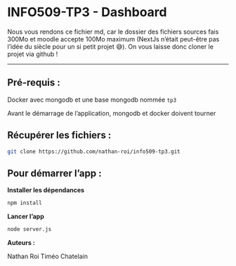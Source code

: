 # INFO509-TP3 - Dashboard

Nous vous rendons ce fichier md, car le dossier des fichiers sources fais 300Mo et moodle accepte 100Mo maximum (NextJs n’était peut-être pas l’idée du siècle pour un si petit projet 😅). On vous laisse donc cloner le projet via github !

---

## Pré-requis :

Docker avec mongodb et une base mongodb nommée `tp3`

Avant le démarrage de l’application, mongodb et docker doivent tourner

## Récupérer les fichiers :

```bash
git clone https://github.com/nathan-roi/info509-tp3.git
```

## Pour démarrer l’app :

**Installer les dépendances**

```bash
npm install
```

**Lancer l’app**

```bash
node server.js
```

**Auteurs :**

Nathan Roi
Timéo Chatelain